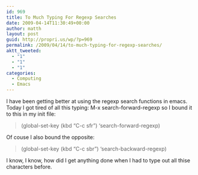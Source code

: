 ```yaml
---
id: 969
title: To Much Typing For Regexp Searches
date: 2009-04-14T11:30:49+00:00
author: matth
layout: post
guid: http://propri.us/wp/?p=969
permalink: /2009/04/14/to-much-typing-for-regexp-searches/
aktt_tweeted:
  - "1"
  - "1"
  - "1"
categories:
  - Computing
  - Emacs
---
```

I have been getting better at using the regexp search functions in emacs. Today I got tired of all this typing: M-x search-forward-regexp so I bound it to this in my init file:

> (global-set-key (kbd &#8220;C-c sfr&#8221;) &#8216;search-forward-regexp)

Of couse I also bound the opposite:

> (global-set-key (kbd &#8220;C-c sbr&#8221;) &#8216;search-backward-regexp)

I know, I know, how did I get anything done when I had to type out all thise characters before.